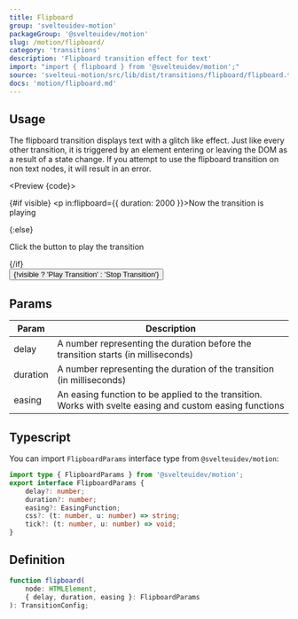 ```yaml
---
title: Flipboard
group: 'svelteuidev-motion'
packageGroup: '@svelteuidev/motion'
slug: /motion/flipboard/
category: 'transitions'
description: 'Flipboard transition effect for text'
import: "import { flipboard } from '@svelteuidev/motion';"
source: 'svelteui-motion/src/lib/dist/transitions/flipboard/flipboard.ts'
docs: 'motion/flipboard.md'
---
```


<script lang='ts'>
    import { Box, Button } from '@svelteuidev/core';
	import { flipboard } from '@svelteuidev/motion';
    import { Heading, Preview } from 'components';

    let visible = false;

    const toggleVisible = () => {
        visible = !visible;
    };

    const code = `
    <script>
        import { flipboard } from '@svelteuidev/motion';
        import { Button } from '@svelteuidev/core';

        let visible = false;

        const toggleVisible = () => {
            visible = !visible;
        };
    <\/script>

    <div>
        {#if visible}
            <p in:flipboard={{ duration: 2000 }}>Now the transition is playing<\/p>
        {:else}
            <p>Click the button to play the transition<\/p>
        {\/if}
    <\/div>
    <Button on:click={toggleVisible}>{!visible ? 'Play Transition' : 'Stop Transition'}<\/Button>
    `
</script>

<Heading />

## Usage

The flipboard transition displays text with a glitch like effect. Just like every other transition, it is triggered by an element entering or leaving the DOM as a result of a state change. If you attempt to use the flipboard transition on non text nodes, it will result in an error.

<Preview {code}>
    <Box>
        <div>
            {#if visible}
                <p in:flipboard={{ duration: 2000 }}>Now the transition is playing</p>
            {:else}
                <p>Click the button to play the transition</p>
            {/if}
        </div>
        <Button on:click={toggleVisible}>{!visible ? 'Play Transition' : 'Stop Transition'}</Button>
    </Box>
</Preview>

## Params

| Param    | Description                                                                                               |
| -------- | --------------------------------------------------------------------------------------------------------- |
| delay    | A number representing the duration before the transition starts (in milliseconds)                         |
| duration | A number representing the duration of the transition (in milliseconds)                                    |
| easing   | An easing function to be applied to the transition. Works with svelte easing and custom easing functions |

## Typescript

You can import `FlipboardParams` interface type from `@svelteuidev/motion`:

```ts
import type { FlipboardParams } from '@svelteuidev/motion';
export interface FlipboardParams {
    delay?: number;
    duration?: number;
    easing?: EasingFunction;
    css?: (t: number, u: number) => string;
    tick?: (t: number, u: number) => void;
}
```

## Definition

```ts
function flipboard(
    node: HTMLElement,
    { delay, duration, easing }: FlipboardParams
): TransitionConfig;
```
